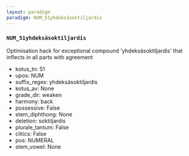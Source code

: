 ```yaml
---
layout: paradigm
paradigm: NUM_51yhdeksäsoktiljardis
---
```

### ` NUM_51yhdeksäsoktiljardis `

Optimisation hack for exceptional compound ’yhdeksäsoktiljardis’ that inflects in all parts with agreement
* kotus_tn: 51
* upos: NUM
* suffix_regex: yhdeksäsoktiljardis
* kotus_av: None
* grade_dir: weaken
* harmony: back
* possessive: False
* stem_diphthong: None
* deletion: soktiljardis
* plurale_tantum: False
* clitics: False
* pos: NUMERAL
* stem_vowel: None
